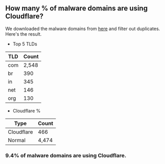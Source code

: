 ## How many % of malware domains are using Cloudflare?


We downloaded the malware domains from [here](https://urlhaus.abuse.ch) and filter out duplicates.
Here's the result.


[//]: # (start replacement)


- Top 5 TLDs

| TLD | Count |
| --- | --- |
| com | 2,548 |
| br | 390 |
| in | 345 |
| net | 146 |
| org | 130 |


- Cloudflare %

| Type | Count |
| --- | --- |
| Cloudflare | 466 |
| Normal | 4,474 |


### 9.4% of malware domains are using Cloudflare.